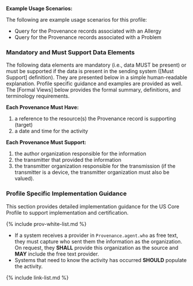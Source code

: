 
**Example Usage Scenarios:**

The following are example usage scenarios for this profile:

-   Query for the Provenance records associated with an Allergy
-   Query for the Provenance records associated with a Problem

### Mandatory and Must Support Data Elements

The following data elements are mandatory (i.e., data MUST be present) or must be supported if the data is present in the sending system ([Must Support] definition). They are presented below in a simple human-readable explanation. Profile specific guidance and examples are provided as well. The [Formal Views] below provides the formal summary, definitions, and terminology requirements.

**Each Provenance Must Have:**

1.  a reference to the resource(s) the Provenance record is supporting (target)
1. a date and time for the activity

**Each Provenance Must Support:**

1. the author organization responsible for the information
1. the transmitter that provided the information
1. the transmitter organization responsible for the transmission (if the transmitter is a device, the transmitter organization must also be valued).

### Profile Specific Implementation Guidance

This section provides detailed implementation guidance for the US Core Profile to support implementation and certification.

{% include prov-white-list.md %}

*  If a system receives a provider in `Provenance.agent.who` as free text, they must capture who sent them the information as the organization. On request, they  **SHALL** provide this organization as the source and **MAY** include the free text provider.
* Systems that need to know the activity has occurred **SHOULD** populate the activity.

{% include link-list.md %}
